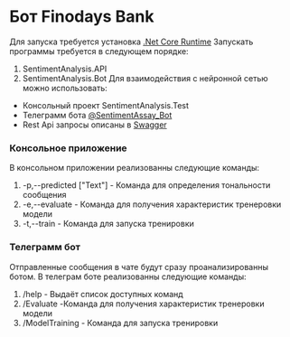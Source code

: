 # Бот Finodays Bank

Для запуска требуется установка [.Net Core Runtime](https://dotnet.microsoft.com/download/dotnet/5.0/runtime)
Запускать программы требуется в следующем порядке:
1. SentimentAnalysis.API
2. SentimentAnalysis.Bot
Для взаимодействия с нейронной сетью можно использовать:
- Консольный проект SentimentAnalysis.Test
- Телеграмм бота [@SentimentAssay_Bot](https://t.me/SentimentAssay_Bot)
- Rest Api запросы описаны в [Swagger](http://localhost:5000/swagger/index.html)

### Консольное приложение

В консольном приложении реализованны следующие команды:
1. -p,--predicted ["Text"] - Команда для определения тональности сообщения
2. -e,--evaluate - Команда для получения характеристик тренеровки модели
3. -t,--train - Команда для запуска тренировки

### Телеграмм бот

Отправленные сообщения в чате будут сразу проанализированны ботом.
В телеграм боте реализованны следующие команды:
1. /help - Выдаёт список доступных команд
2. /Evaluate -Команда для получения характеристик тренеровки модели
3. /ModelTraining - Команда для запуска тренировки